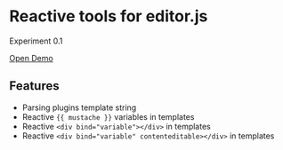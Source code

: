 # Reactive tools for editor.js

Experiment 0.1

[Open Demo](https://nespecc.github.io/editor-reactive/dist/index.html)

## Features

- Parsing plugins template string
- Reactive `{{ mustache }}` variables in templates
- Reactive `<div bind="variable"></div>` in templates
- Reactive `<div bind="variable" contenteditable></div>` in templates
